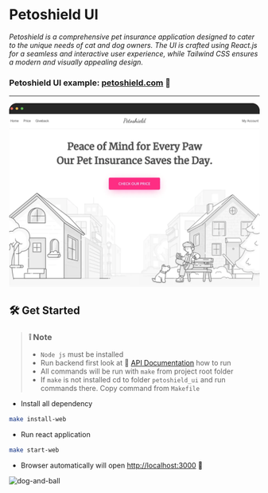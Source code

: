 # Petoshield UI

*Petoshield is a comprehensive pet insurance application designed to cater to the unique needs of cat and dog owners. 
The UI is crafted using React.js for a seamless and interactive user experience, while Tailwind CSS ensures a modern 
and visually appealing design.*

### Petoshield UI example: [petoshield.com](https://petoshield.com) :link:
* * *

![homepage](../docs/images/home-page-2.png)

## :hammer_and_wrench: Get Started
>  ### :grey_exclamation: Note 
> - `Node js` must be installed
> - Run backend first look at :blue_book: [API Documentation](../petoshield_api/README.md) how to run
> - All commands will be run with `make` from project root folder
> - If `make` is not installed cd to folder `petoshield_ui` and run commands there. Copy command from `Makefile`

- Install all dependency
```bash
make install-web
```

- Run react application
```Bash
make start-web 
```

- Browser automatically will open [http://localhost:3000](http://localhost:3000) :link:

![dog-and-ball](../docs/images/dog-and-ball.gif)